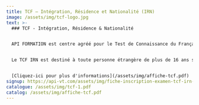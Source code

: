 ```yaml
---
title: TCF – Intégration, Résidence et Nationalité (IRN)
image: /assets/img/tcf-logo.jpg
text: >-
  ### T﻿CF - Intégration, Résidence & Nationalité


  API FORMATION est centre agréé pour le Test de Connaissance du Français- Intégration Résidence et Nationalité. 


  Le TCF IRN est destiné à toute personne étrangère de plus de 16 ans souhaitant valider son niveau de français.


  [C﻿liquez-ici pour plus d'informations](/assets/img/affiche-tcf.pdf)
signup: https://api-vt.com/assets/img/fiche-inscription-examen-tcf-irn-v1.pdf
catalogue: /assets/img/tcf-1.pdf
catalog: /assets/img/affiche-tcf.pdf
---
```

